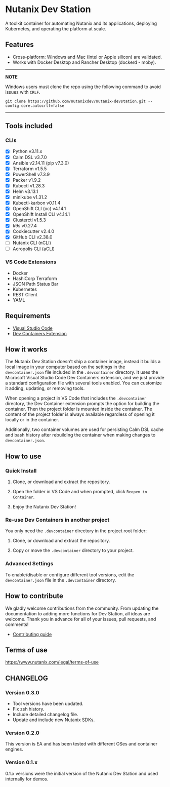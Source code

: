 # Nutanix Dev Station

A toolkit container for automating Nutanix and its applications, deploying Kubernetes, and operating the platform at scale.

## Features

- Cross-platform: Windows and Mac (Intel or Apple silicon) are validated.
- Works with Docker Desktop and Rancher Desktop (dockerd - moby).

---
**NOTE**

Windows users must clone the repo using the following command to avoid issues with `CRLF`.

```console
git clone https://github.com/nutanixdev/nutanix-devstation.git --config core.autocrlf=false
```

---

## Tools included

### CLIs

- [x] Python v3.11.x
- [x] Calm DSL v3.7.0
- [x] Ansible v2.14.11 (pip v7.3.0)
- [x] Terraform v1.5.5
- [x] PowerShell v7.3.9
- [x] Packer v1.9.2
- [x] Kubectl v1.28.3
- [x] Helm v3.13.1
- [x] minikube v1.31.2
- [x] Kubectl-karbon v0.11.4
- [x] OpenShift CLI (oc) v4.14.1
- [x] OpenShift Install CLI v4.14.1
- [x] Clusterctl v1.5.3
- [x] k9s v0.27.4
- [x] Cookiecutter v2.4.0
- [x] GitHub CLI v2.38.0
- [ ] Nutanix CLI (nCLI)
- [ ] Acropolis CLI (aCLI)

### VS Code Extensions

- Docker
- HashiCorp Terraform
- JSON Path Status Bar
- Kubernetes
- REST Client 
- YAML

## Requirements

- [Visual Studio Code](https://code.visualstudio.com/download)
- [Dev Containers Extension](https://marketplace.visualstudio.com/items?itemName=ms-vscode-remote.remote-containers)

## How it works

The Nutanix Dev Station doesn't ship a container image, instead it builds a local image in your computer based on the settings in the `devcontainer.json` file included in the `.devcontainer` directory. It uses the Microsoft Visual Studio Code Dev Containers extension, and we just provide a standard configuration file with several tools enabled. You can customize it adding, updating, or removing tools.

When opening a project in VS Code that includes the `.devcontainer` directory, the Dev Container extension prompts the option for building the container. Then the project folder is mounted inside the container. The content of the project folder is always available regardless of opening it locally or in the container.

Additionally, two container volumes are used for persisting Calm DSL cache and bash history after rebuilding the container when making changes to `devcontainer.json`.

## How to use

### Quick Install

1. Clone, or download and extract the repository.

2. Open the folder in VS Code and when prompted, click `Reopen in Container`.

3. Enjoy the Nutanix Dev Station!

### Re-use Dev Containers in another project

You only need the `.devcontainer` directory in the project root folder:

1. Clone, or download and extract the repository.

2. Copy or move the `.devcontainer` directory to your project.

### Advanced Settings

To enable/disable or configure different tool versions, edit the `devcontainer.json` file in the `.devcontainer` directory.

## How to contribute

We gladly welcome contributions from the community. From updating the documentation to adding more functions for Dev Station, all ideas are welcome. Thank you in advance for all of your issues, pull requests, and comments!

- [Contributing guide](./CONTRIBUTING.md)

## Terms of use

https://www.nutanix.com/legal/terms-of-use 

## CHANGELOG

### Version 0.3.0

- Tool versions have been updated.
- Fix zsh history.
- Include detailed changelog file.
- Update and include new Nutanix SDKs.

### Version 0.2.0

This version is EA and has been tested with different OSes and container engines.

### Version 0.1.x

0.1.x versions were the initial version of the Nutanix Dev Station and used internally for demos.
